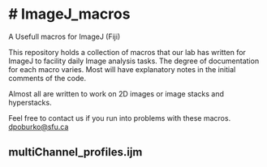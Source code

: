<h1># ImageJ_macros</h1>
A Usefull macros for ImageJ (Fiji)

This repository holds a collection of macros that our lab has written for ImageJ to facility daily Image analysis tasks. The degree of documentation for each macro varies. Most will have explanatory notes in the initial comments of the code. 

Almost all are written to work on 2D images or image stacks and hyperstacks. 

Feel free to contact us if you run into problems with these macros. dpoburko@sfu.ca

<h2>multiChannel_profiles.ijm </h2>
